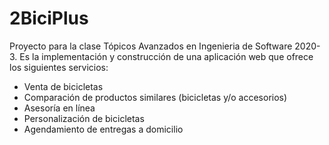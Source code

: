 # 2BiciPlus

Proyecto para la clase Tópicos Avanzados en Ingenieria de Software 2020-3.
Es la implementación y construcción de una aplicación web que ofrece los siguientes servicios:
* Venta de bicicletas
* Comparación de productos similares (bicicletas y/o accesorios)
* Asesoría en línea
* Personalización de bicicletas
* Agendamiento de entregas a domicilio
